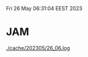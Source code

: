 Fri 26 May 06:31:04 EEST 2023
# JAM
<a href='./cache/202305/26_06.log'>./cache/202305/26_06.log</a>
